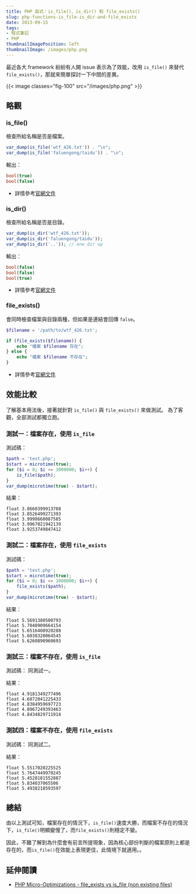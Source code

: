 ```yaml
---
title: PHP 函式：is_file()、is_dir() 和 file_exists()
slug: php-functions-is_file-is_dir-and-file_exists
date: 2013-09-15
tags:
- 程式筆記
- PHP
thumbnailImagePosition: left
thumbnailImage: /images/php.png
---
```


最近各大 framework 紛紛有人開 issue 表示為了效能，改用 `is_file()` 來替代 `file_exists()`，那就來簡單探討一下中間的差異。

<!--more-->

{{< image classes="fig-100" src="/images/php.png" >}}

## 略觀
### is_file()
檢查所給名稱是否是檔案。

```php
var_dump(is_file('wtf_426.txt')) . "\n";
var_dump(is_file('faluengong/taidu')) . "\n";
```
輸出：
```php
bool(true)
bool(false)
```
- 詳情參考[官網文件](http://www.php.net/manual/en/function.is-file.php)

### is_dir()
檢查所給名稱是否是目錄。

```php
var_dump(is_dir('wtf_426.txt'));
var_dump(is_dir('faluengong/taidu'));
var_dump(is_dir('..')); // one dir up
```
輸出：
```php
bool(false)
bool(false)
bool(true)
```

- 詳情參考[官網文件](http://www.php.net/manual/en/function.is-dir.php)

### file_exists()
會同時檢查檔案與目錄兩種，但如果是連結會回傳 `false`。

```php
$filename = '/path/to/wtf_426.txt';

if (file_exists($filename)) {
    echo "檔案 $filename 存在";
} else {
    echo "檔案 $filename 不存在";
}
```

- 詳情參考[官網文件](http://www.php.net/manual/en/function.file-exists.php)

## 效能比較
了解基本用法後，接著就針對 `is_file()` 與 `file_exists()` 來做測試。
為了客觀，全部測試都獨立跑。

### 測試一：檔案存在，使用 `is_file`
測試碼：
```php
$path = 'test.php';
$start = microtime(true);
for ($i = 0; $i <= 1000000; $i++) {
    is_file($path);
}
var_dump(microtime(true) - $start);
```
結果：
```
float 3.8660399913788
float 3.8526499271393
float 3.9998660087585
float 3.9967021942139
float 3.9253749847412
```

### 測試二：檔案存在，使用 `file_exists`
測試碼：
```php
$path = 'test.php';
$start = microtime(true);
for ($i = 0; $i <= 1000000; $i++) {
    file_exists($path);
}
var_dump(microtime(true) - $start);
```
結果：
```
float 5.5691380500793
float 5.7048909664154
float 5.6516408920288
float 5.6038320064545
float 5.6260890960693
```

### 測試三：檔案不存在，使用 `is_file`
測試碼：
同測試一。

結果：
```
float 4.9181349277496
float 4.6872041225433
float 4.8384959697723
float 4.8967249393463
float 4.8434829711914
```

### 測試四：檔案不存在，使用 `file_exists`
測試碼：
同測試二。

結果：
```
float 5.5517020225525
float 5.7647449970245
float 5.4528181552887
float 5.834037065506
float 5.4938218593597
```

## 總結
由以上測試可知，檔案存在的情況下，`is_file()`速度大勝，而檔案不存在的情況下，`is_file()`明顯變慢了，而`file_exists()`則穩定不變。

因此，不難了解到為什麼會有前言所提現象，因為核心部份判斷的檔案原則上都是存在的，而`is_file()`在效能上表現更佳，此情境下就適用。。

## 延伸閱讀
- [PHP Micro-Optimizations - file_exists vs is_file (non existing files)](http://micro-optimization.com/file_exists-vs-is_file-non-existing-files)
